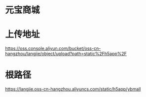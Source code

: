 # 元宝商城

# 上传地址
https://oss.console.aliyun.com/bucket/oss-cn-hangzhou/langjie/object/upload?path=static%2Fh5app%2F

# 根路径
https://langjie.oss-cn-hangzhou.aliyuncs.com/static/h5app/ybmall